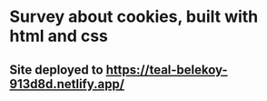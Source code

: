 # Survey about cookies, built with html and css

## Site deployed to https://teal-belekoy-913d8d.netlify.app/

